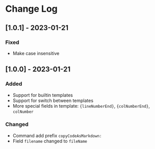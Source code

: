 # Change Log

## [1.0.1] - 2023-01-21

### Fixed

- Make case insensitive

## [1.0.0] - 2023-01-21

### Added

- Support for builtin templates
- Support for switch between templates
- More special fields in template: `{lineNumberEnd}`, `{colNumberEnd}`, `colNumber`

### Changed

- Command add prefix `copyCodeAsMarkdown:`
- Field `filename` changed to `fileName`
